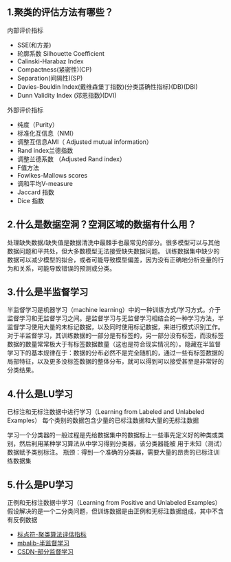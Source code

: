 ## 1.聚类的评估方法有哪些？
内部评价指标
- SSE(和方差)
- 轮廓系数 Silhouette Coefficient
- Calinski-Harabaz Index
- Compactness(紧密性)(CP)
- Separation(间隔性)(SP)
- Davies-Bouldin Index(戴维森堡丁指数)(分类适确性指标)(DB)(DBI)
- Dunn Validity Index (邓恩指数)(DVI)

外部评价指标
- 纯度（Purity）
- 标准化互信息（NMI）
- 调整互信息AMI（ Adjusted mutual information）
- Rand index兰德指数
- 调整兰德系数 （Adjusted Rand index）
- F值方法
- Fowlkes-Mallows scores
- 调和平均V-measure
- Jaccard 指数
- Dice 指数


## 2.什么是数据空洞？空洞区域的数据有什么用？
处理缺失数据/缺失值是数据清洗中最棘手也最常见的部分。很多模型可以与其他数据问题和平共处，但大多数模型无法接受缺失数据问题。
训练数据集中缺少的数据可以减少模型的拟合，或者可能导致模型偏差，因为没有正确地分析变量的行为和关系，可能导致错误的预测或分类。


## 3.什么是半监督学习
半监督学习是机器学习（machine learning）中的一种训练方式/学习方式。介于监督学习和无监督学习之间。是监督学习与无监督学习相结合的一种学习方法，半监督学习使用大量的未标记数据，以及同时使用标记数据，来进行模式识别工作。
对于半监督学习，其训练数据的一部分是有标签的，另一部分没有标签，而没标签数据的数量常常极大于有标签数据数量（这也是符合现实情况的）。隐藏在半监督学习下的基本规律在于：数据的分布必然不是完全随机的，通过一些有标签数据的局部特征，以及更多没标签数据的整体分布，就可以得到可以接受甚至是非常好的分类结果。


## 4.什么是LU学习
已标注和无标注数据中进行学习（Learning from Labeled and Unlabeled Examples）
每个类别的数据包含少量的已标注数据和大量的无标注数据

学习一个分类器的一般过程是先给数据集中的数据标上一些事先定义好的种类或类别，然后利用某种学习算法从中学习得到分类器，该分类器能被 用于未知（测试）数据赋予类别标注。
瓶颈：得到一个准确的分类器，需要大量的昂贵的已标注训练数据集


## 5.什么是PU学习
正例和无标注数据中学习（Learning from Positive and Unlabeled Examples）
假设解决的是一个二分类问题，但训练数据是由正例和无标注数据组成，其中不含有反例数据


- [标点符-聚类算法评估指标](https://www.biaodianfu.com/cluster-score.html)
- [mbalib-半监督学习](https://wiki.mbalib.com/wiki/%E5%8D%8A%E7%9B%91%E7%9D%A3%E5%AD%A6%E4%B9%A0)
- [CSDN-部分监督学习](https://blog.csdn.net/u012102306/article/details/82852711)
